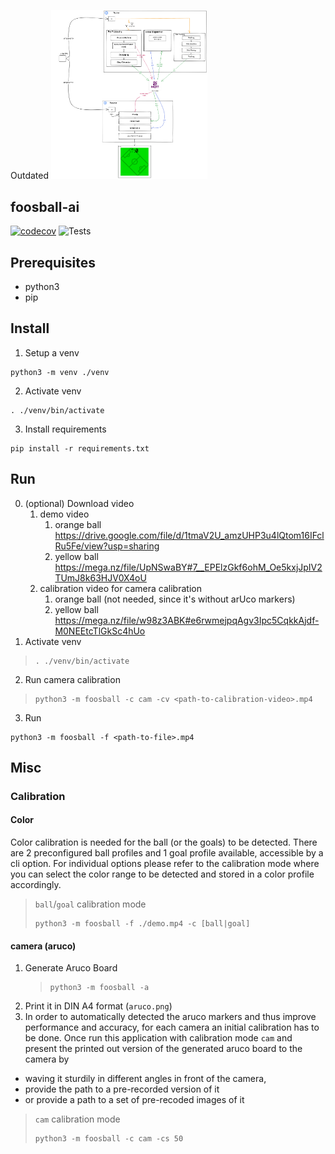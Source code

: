Outdated
<img src="./diagram-export-10_9_2022%2C%205_07_28%20PM.png" alt="Architecture sketch" width="250"/>


## foosball-ai  
[![codecov](https://codecov.io/gh/DarwinsBuddy/foosball-ai/branch/main/graph/badge.svg?token=ACYNOG1WFW)](https://codecov.io/gh/DarwinsBuddy/foosball-ai)
![Tests](https://github.com/DarwinsBuddy/foosball-ai/actions/workflows/test.yml/badge.svg)

## Prerequisites  
* python3  
* pip
  
## Install  
  
1. Setup a venv  
```#!/bin/sh  
python3 -m venv ./venv  
```  
2. Activate venv  
```#!/bin/sh  
. ./venv/bin/activate  
```  
3. Install requirements  
```#!/bin/sh  
pip install -r requirements.txt  
```
## Run  
0. (optional) Download video
   1. demo video
      1. orange ball https://drive.google.com/file/d/1tmaV2U_amzUHP3u4lQtom16IFclRu5Fe/view?usp=sharing
      1. yellow ball https://mega.nz/file/UpNSwaBY#7__EPElzGkf6ohM_Oe5kxjJpIV2TUmJ8k63HJV0X4oU
   1. calibration video for camera calibration
      1. orange ball (not needed, since it's without arUco markers)
      2. yellow ball https://mega.nz/file/w98z3ABK#e6rwmejpqAgv3Ipc5CqkkAjdf-M0NEEtcTlGkSc4hUo
1. Activate venv  
> ```#!/bin/sh  
> . ./venv/bin/activate  
> ```
2. Run camera calibration
> ```#!/bin/sh  
> python3 -m foosball -c cam -cv <path-to-calibration-video>.mp4
> ```
3. Run
```#!/bin/sh  
python3 -m foosball -f <path-to-file>.mp4
```
## Misc
### Calibration
#### Color
Color calibration is needed for the ball (or the goals) to be detected.
There are 2 preconfigured ball profiles and 1 goal profile available, accessible
by a cli option. For individual options please refer to the calibration mode where you can select the color range to 
be detected and stored in a color profile accordingly.

> `ball`/`goal` calibration mode
> ```#!/bin/sh  
> python3 -m foosball -f ./demo.mp4 -c [ball|goal]
> ```

#### camera (aruco)
1. Generate Aruco Board
   > ```#!/bin/sh  
   > python3 -m foosball -a
   > ```
2. Print it in DIN A4 format (`aruco.png`)
3. In order to automatically detected the aruco markers and thus
improve performance and accuracy, for each camera an initial calibration has to be done.
Once run this application with calibration mode `cam` and present the printed out version of
the generated aruco board to the camera by
- waving it sturdily in different angles in front of the camera,
- provide the path to a pre-recorded version of it
- or provide a path to a set of pre-recoded images of it

>`cam` calibration mode
> ```#!/bin/sh  
> python3 -m foosball -c cam -cs 50
> ```